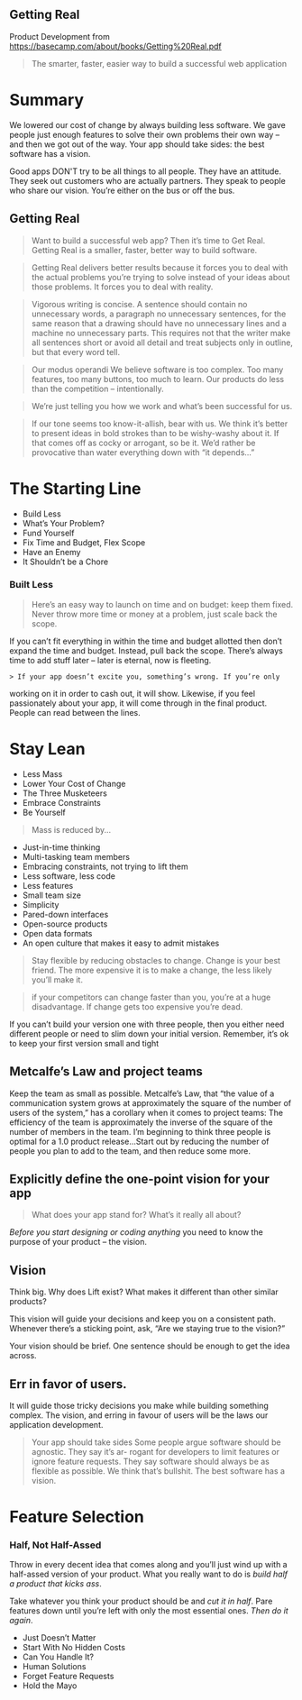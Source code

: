 ## Getting Real

Product Development from https://basecamp.com/about/books/Getting%20Real.pdf

> The smarter, faster, easier way to build a successful web application

 # Summary

We lowered our cost of change by always building less software. We gave people just enough features to solve their own problems their own way – and then we got out of the way.  Your app should take sides: the best software has a vision.

Good apps DON'T try to be all things to all people. They have an attitude. They seek out customers who are actually partners. They speak to people who share our vision. You’re either on the bus or off the bus. 

## Getting Real 

> Want to build a successful web app? Then it’s time to Get Real. Getting Real is a smaller, faster, better way to build software.

> Getting Real delivers better results because it forces you to deal with the actual problems you’re trying to solve instead of your ideas about those problems. It forces you to deal with reality.

> Vigorous writing is concise. A sentence should contain no unnecessary words, a paragraph no unnecessary sentences, for the same reason that a  drawing should have no unnecessary lines and a machine no unnecessary  parts. This requires not that the writer make all sentences short or avoid  all detail and treat subjects only in outline, but that every word tell. 
 
 
> Our modus operandi  We believe software is too complex. Too many features, too  many buttons, too much to learn. Our products do less than  the competition – intentionally.  
 
> We’re just telling you how we work and what’s been successful for us. 

> If our tone seems too know-it-allish, bear with us. We think it’s better to present ideas in bold strokes than to be wishy-washy about it. If that comes off as cocky or arrogant, so be it. We’d rather be provocative than water everything down with “it depends...” 

# The Starting Line

* Build Less
* What’s Your Problem?
* Fund Yourself
* Fix Time and Budget, Flex Scope
* Have an Enemy
* It Shouldn’t be a Chore

### Built Less

> Here’s an easy way to launch on time and on budget: keep them fixed. Never throw more time or money at a problem, just scale back the scope.

If you can’t fit everything in within the time and budget allotted
then don’t expand the time and budget. Instead, pull back
the scope. There’s always time to add stuff later – later is eternal,
now is fleeting.

    > If your app doesn’t excite you, something’s wrong. If you’re only
working on it in order to cash out, it will show. Likewise, if you
feel passionately about your app, it will come through in the
final product. People can read between the lines.

# Stay Lean

* Less Mass
* Lower Your Cost of Change
* The Three Musketeers
* Embrace Constraints
* Be Yourself

> Mass is reduced by...
 * Just-in-time thinking
 * Multi-tasking team members
 * Embracing constraints, not trying to lift them
 * Less software, less code
 * Less features
 * Small team size
 * Simplicity
 * Pared-down interfaces
 * Open-source products
 * Open data formats
 * An open culture that makes it easy to admit mistakes

> Stay flexible by reducing obstacles to change.  Change is your best friend. The more expensive it is to make a change, the less likely you’ll make it.

> if your competitors can change faster than you, you’re at a huge disadvantage. If change gets too expensive you’re dead.

If you can’t build your version one with three people, then you either need different people or need to slim down your initial version. Remember, it’s ok to keep your first version small and tight

## Metcalfe’s Law and project teams
Keep the team as small as possible. Metcalfe’s Law, that “the value of a communication system grows at approximately the square of the number of users of the system,” has a corollary when it comes to project teams: The efficiency of the team is approximately the inverse of the square of the number of members in the team. I’m beginning to think three people is optimal for a 1.0 product release...Start out by reducing the number of people you plan to add to the team, and then reduce some more.

## Explicitly define the one-point vision for your app

> What does your app stand for? What’s it really all about?

*Before you start designing or coding anything* you need to know the purpose of your product – the vision. 

## Vision

Think big. Why does Lift exist? What makes it different than other similar products? 

This vision will guide your decisions and keep you on a consistent path. Whenever there’s a sticking point, ask, “Are we staying true to the vision?” 

Your vision should be brief. One sentence should be enough to get the idea across.

## Err in favor of users.

It will guide those tricky decisions you make while building something complex.  The vision, and erring in favour of users will be the laws our application development.

> Your app should take sides 
Some people argue software should be agnostic. They say it’s ar- rogant for developers to limit features or ignore feature requests. They say software should always be as flexible as possible. We think that’s bullshit. The best software has a vision. 

# Feature Selection

### Half, Not Half-Assed 

Throw in every decent idea that comes along and you’ll just wind up with a half-assed version of your product. What you really want to do is _build half a product that kicks ass_. 

Take whatever you think your product should be and _cut it in half_. Pare features down until you’re left with only the most essential ones. *Then do it again*.

* Just Doesn’t Matter 
* Start With No Hidden Costs
* Can You Handle It? 
* Human Solutions 
* Forget Feature Requests 
* Hold the Mayo